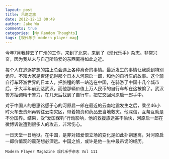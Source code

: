 ```yaml
---
layout: post
title: 吊诡之旅
date: 2012-12-12 00:49
author: Jake Wu
comments: true
categories: [My Random Thoughts]
tags: [现代乐手 modern player mag]
---
```

今年7月我辞去了广州的工作，来到了北京，来到了《现代乐手》杂志。非常兴奋，因为我从未与自己所热爱的东西离得如此之近。

每个人在追逐梦想的路上总会遇上各种离奇的事情。最近发生的事情让我感到特别诡异。不知大家是否还记得那个日本人河原启一郎，和他的自行车的故事。这个骑自行车环游世界的日本人，把旅程的第一站选在中国，在骑游了中国十几个城巿后，于大半年前到达武汉，而他那辆价值上万人民币的自行车却在这被偷了。武汉警方抽调精干警力，在几天后找到了自行车，把它交回河原启一郎手中。

对于中国人的恩惠铭感于心的河原启一郎在最近的云南地震发生之后，乘坐46小时火车去贵州再转往云南灾区，带着物资和药品去当地救灾。他深信，互帮互助是不分国界。结果，受“爱国保钓”行动影响，他的救援旅途甚不愉快，河原启一郎在微博诉说遭到很多人的攻击，非常伤心。

一日天堂一日地狱。在中国，是非对错爱恨立场的变化是如此扑朔迷离，对河原启一郎价值观的震荡想必深远。中国之旅，或许是他一生中最吊诡的经历。

```Modern Player Magazine 现代乐手杂志 Vol 111```
